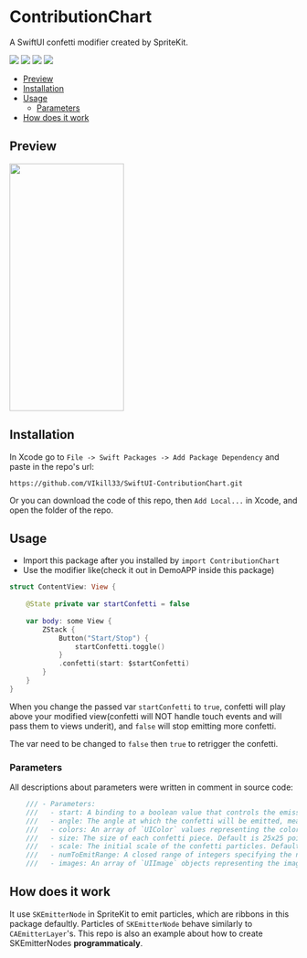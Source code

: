 # ContributionChart

A SwiftUI confetti modifier created by SpriteKit.
<p>
    <img src="https://img.shields.io/badge/iOS-14.0%2B-blue" />
    <img src="https://img.shields.io/badge/watchOS-6.0%2B-green" />
    <img src="https://img.shields.io/badge/visionOS-1.0%2B-red" />
    <img src="https://img.shields.io/badge/-SwiftUI-orange" />
</p>

- [Preview](#preview)
- [Installation](#installation)
- [Usage](#usage)
  * [Parameters](#parameters)
- [How does it work](#how_does_it_work)

## Preview
<img src="https://github.com/VIkill33/ConfettiWithSpriteView/assets/78488529/c4c32903-e5a4-4695-8834-6f5352c29ca6" width="200" height="433">

## Installation
In Xcode go to `File -> Swift Packages -> Add Package Dependency` 
and paste in the repo's url: 

`https://github.com/VIkill33/SwiftUI-ContributionChart.git`

Or you can download the code of this repo, then `Add Local...` in Xcode, and open the folder of the repo.

## Usage
- Import this package after you installed by `import ContributionChart`
- Use the modifier like(check it out in DemoAPP inside this package)
```swift
struct ContentView: View {
    
    @State private var startConfetti = false
    
    var body: some View {
        ZStack {
            Button("Start/Stop") {
                startConfetti.toggle()
            }
            .confetti(start: $startConfetti)
        }
    }
}
```
When you change the passed var `startConfetti` to `true`, confetti will play above your modified view(confetti will NOT handle touch events and will pass them to views underit), and `false` will stop emitting more confetti.

The var need to be changed to `false` then `true` to retrigger the confetti.

### Parameters
All descriptions about parameters were written in comment in source code:
```swift
    /// - Parameters:
    ///   - start: A binding to a boolean value that controls the emission of confetti.
    ///   - angle: The angle at which the confetti will be emitted, measured in radians. Default is pi/2 (90 degrees).
    ///   - colors: An array of `UIColor` values representing the colors of the confetti. Default includes red, green, system teal, yellow, orange, and purple.
    ///   - size: The size of each confetti piece. Default is 25x25 points.
    ///   - scale: The initial scale of the confetti particles. Default is 0.3.
    ///   - numToEmitRange: A closed range of integers specifying the number of particles to emit. Default range is 10 to 20.
    ///   - images: An array of `UIImage` objects representing the images for the confetti. Default includes a ribbon image.
```
## How does it work
It use `SKEmitterNode` in SpriteKit to emit particles, which are ribbons in this package defaultly. Particles of `SKEmitterNode` behave similarly to `CAEmitterLayer`'s. This repo is also an example about how to create SKEmitterNodes **programmaticaly**.
